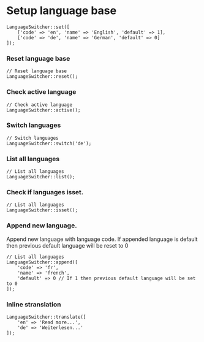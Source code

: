 # Setup language base
```
LanguageSwitcher::set([
    ['code' => 'en', 'name' => 'English', 'default' => 1],
    ['code' => 'de', 'name' => 'German', 'default' => 0]
]);
```

### Reset language base
```
// Reset language base
LanguageSwitcher::reset();
```

### Check active language
```
// Check active language
LanguageSwitcher::active();
```

### Switch languages
```
// Switch languages
LanguageSwitcher::switch('de');
```

### List all languages
```
// List all languages
LanguageSwitcher::list();
```

### Check if languages isset.

```
// List all languages
LanguageSwitcher::isset();
```


### Append new language.
Append new language with language code. If appended language is default then previous default language will be reset to 0

```
// List all languages
LanguageSwitcher::append([
    'code' => 'fr',
    'name' => 'french',
    'default' => 0 // If 1 then previous default language will be set to 0
]);
```

### Inline stranslation
```
LanguageSwitcher::translate([
    'en' => 'Read more...',
    'de' => 'Weiterlesen...'
]);
```